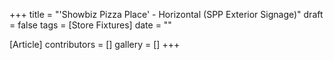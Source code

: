 +++
title = "'Showbiz Pizza Place' - Horizontal (SPP Exterior Signage)"
draft = false
tags = [Store Fixtures]
date = ""

[Article]
contributors = []
gallery = []
+++